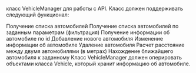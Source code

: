 класс VehicleManager для работы с API. Класс должен поддерживать следующий функционал:

Получение списка автомобилей
Получение списка автомобилей по заданным параметрам (фильтрация)
Получение информации об автомобиле по id
Добавление нового автомобиля
Изменение информации об автомобиле
Удаление автомобиля
Расчет расстояние между двумя автомобилями (в метрах)
Нахождение ближайшего автомобиля к заданному
Класс VehicleManager должен оперировать объектами класса Vehicle, который хранит информацию об автомобиле.
